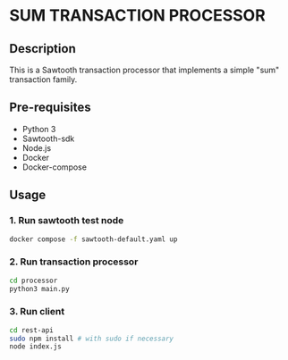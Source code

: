 # SUM TRANSACTION PROCESSOR

## Description

This is a Sawtooth transaction processor that implements a simple "sum" transaction family.

## Pre-requisites

* Python 3
* Sawtooth-sdk
* Node.js
* Docker
* Docker-compose

## Usage

### 1. Run sawtooth test node

```bash
docker compose -f sawtooth-default.yaml up
```

### 2. Run transaction processor

```bash
cd processor
python3 main.py
```

### 3. Run client

```bash
cd rest-api
sudo npm install # with sudo if necessary
node index.js
```


